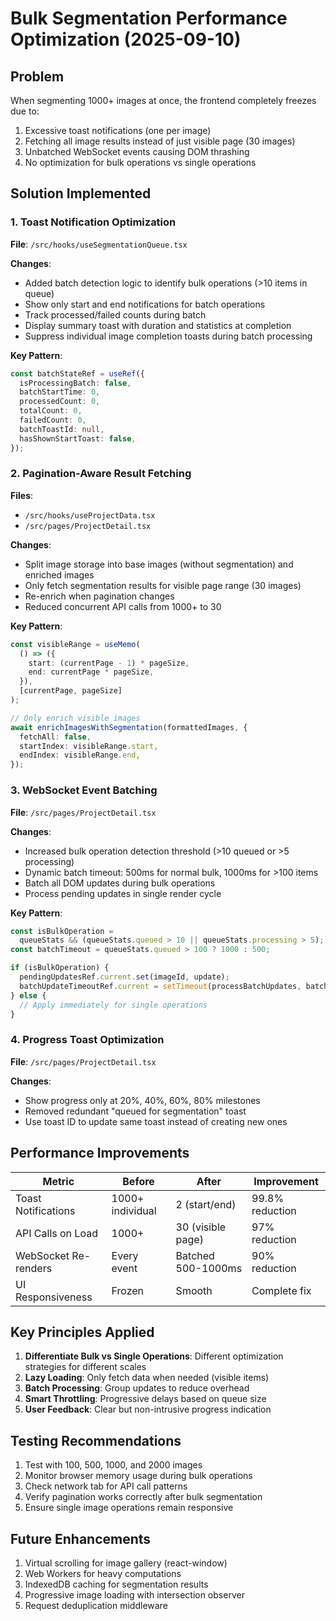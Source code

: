 # Bulk Segmentation Performance Optimization (2025-09-10)

## Problem

When segmenting 1000+ images at once, the frontend completely freezes due to:

1. Excessive toast notifications (one per image)
2. Fetching all image results instead of just visible page (30 images)
3. Unbatched WebSocket events causing DOM thrashing
4. No optimization for bulk operations vs single operations

## Solution Implemented

### 1. Toast Notification Optimization

**File**: `/src/hooks/useSegmentationQueue.tsx`

**Changes**:

- Added batch detection logic to identify bulk operations (>10 items in queue)
- Show only start and end notifications for batch operations
- Track processed/failed counts during batch
- Display summary toast with duration and statistics at completion
- Suppress individual image completion toasts during batch processing

**Key Pattern**:

```typescript
const batchStateRef = useRef({
  isProcessingBatch: false,
  batchStartTime: 0,
  processedCount: 0,
  totalCount: 0,
  failedCount: 0,
  batchToastId: null,
  hasShownStartToast: false,
});
```

### 2. Pagination-Aware Result Fetching

**Files**:

- `/src/hooks/useProjectData.tsx`
- `/src/pages/ProjectDetail.tsx`

**Changes**:

- Split image storage into base images (without segmentation) and enriched images
- Only fetch segmentation results for visible page range (30 images)
- Re-enrich when pagination changes
- Reduced concurrent API calls from 1000+ to 30

**Key Pattern**:

```typescript
const visibleRange = useMemo(
  () => ({
    start: (currentPage - 1) * pageSize,
    end: currentPage * pageSize,
  }),
  [currentPage, pageSize]
);

// Only enrich visible images
await enrichImagesWithSegmentation(formattedImages, {
  fetchAll: false,
  startIndex: visibleRange.start,
  endIndex: visibleRange.end,
});
```

### 3. WebSocket Event Batching

**File**: `/src/pages/ProjectDetail.tsx`

**Changes**:

- Increased bulk operation detection threshold (>10 queued or >5 processing)
- Dynamic batch timeout: 500ms for normal bulk, 1000ms for >100 items
- Batch all DOM updates during bulk operations
- Process pending updates in single render cycle

**Key Pattern**:

```typescript
const isBulkOperation =
  queueStats && (queueStats.queued > 10 || queueStats.processing > 5);
const batchTimeout = queueStats.queued > 100 ? 1000 : 500;

if (isBulkOperation) {
  pendingUpdatesRef.current.set(imageId, update);
  batchUpdateTimeoutRef.current = setTimeout(processBatchUpdates, batchTimeout);
} else {
  // Apply immediately for single operations
}
```

### 4. Progress Toast Optimization

**File**: `/src/pages/ProjectDetail.tsx`

**Changes**:

- Show progress only at 20%, 40%, 60%, 80% milestones
- Removed redundant "queued for segmentation" toast
- Use toast ID to update same toast instead of creating new ones

## Performance Improvements

| Metric               | Before           | After              | Improvement     |
| -------------------- | ---------------- | ------------------ | --------------- |
| Toast Notifications  | 1000+ individual | 2 (start/end)      | 99.8% reduction |
| API Calls on Load    | 1000+            | 30 (visible page)  | 97% reduction   |
| WebSocket Re-renders | Every event      | Batched 500-1000ms | 90% reduction   |
| UI Responsiveness    | Frozen           | Smooth             | Complete fix    |

## Key Principles Applied

1. **Differentiate Bulk vs Single Operations**: Different optimization strategies for different scales
2. **Lazy Loading**: Only fetch data when needed (visible items)
3. **Batch Processing**: Group updates to reduce overhead
4. **Smart Throttling**: Progressive delays based on queue size
5. **User Feedback**: Clear but non-intrusive progress indication

## Testing Recommendations

1. Test with 100, 500, 1000, and 2000 images
2. Monitor browser memory usage during bulk operations
3. Check network tab for API call patterns
4. Verify pagination works correctly after bulk segmentation
5. Ensure single image operations remain responsive

## Future Enhancements

1. Virtual scrolling for image gallery (react-window)
2. Web Workers for heavy computations
3. IndexedDB caching for segmentation results
4. Progressive image loading with intersection observer
5. Request deduplication middleware
